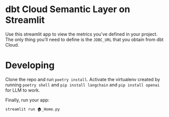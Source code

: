 # dbt Cloud Semantic Layer on Streamlit

Use this streamlit app to view the metrics you've defined in your project.  The only thing you'll need to define is the `JDBC_URL` that you obtain from dbt Cloud.

# Developing

Clone the repo and run `poetry install`.  Activate the virtualenv created by running `poetry shell` and `pip install langchain` and `pip install openai` for LLM to work.

Finally, run your app:

```bash
streamlit run 🏠_Home.py
```
